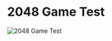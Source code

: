 <h1><b>2048 Game Test</b></h1>
<div>
  <img src="http://s017.radikal.ru/i434/1607/13/cd000f06dcb0.jpg" alt="2048 Game Test" style="border; 1px solid #000;">
</div>
